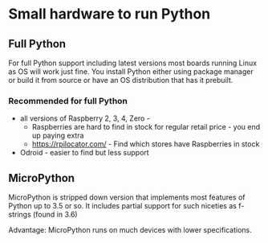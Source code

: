 # Small hardware to run Python

## Full Python

For full Python support including latest versions most boards running Linux as OS will work just fine.
You install Python either using package manager or build it from source or have an OS distribution that has it prebuilt.

### Recommended for full Python

* all versions of Raspberry 2, 3, 4, Zero -
  * Raspberries are hard to find in stock for regular retail price - you end up paying extra
  * https://rpilocator.com/ - Find which stores have Raspberries in stock
* Odroid - easier to find but less support


## MicroPython

MicroPython is stripped down version that implements most features of Python up to 3.5 or so. It includes partial support for such niceties as f-strings (found in 3.6)

Advantage: MicroPython runs on much devices with lower specifications.
